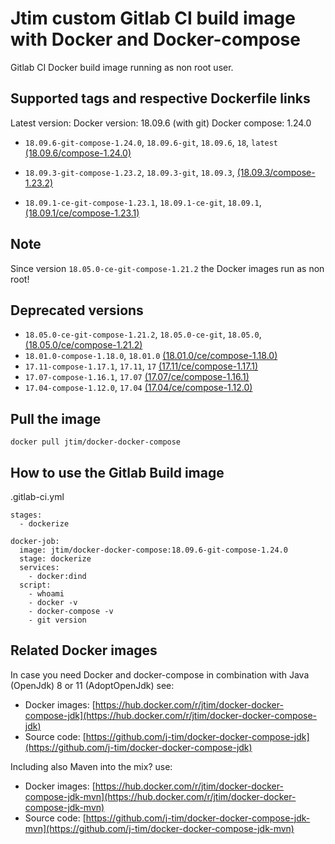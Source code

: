 # Jtim custom Gitlab CI build image with Docker and Docker-compose

Gitlab CI Docker build image running as non root user.

## Supported tags and respective Dockerfile links

Latest version:
Docker version: 18.09.6 (with git)
Docker compose: 1.24.0

* `18.09.6-git-compose-1.24.0`, `18.09.6-git`, `18.09.6`, `18`, `latest` [(18.09.6/compose-1.24.0)](https://github.com/j-tim/docker-docker-compose/blob/master/18.09.6/compose-1.24.0/Dockerfile) 

* `18.09.3-git-compose-1.23.2`, `18.09.3-git`, `18.09.3`, [(18.09.3/compose-1.23.2)](https://github.com/j-tim/docker-docker-compose/blob/master/18.09.3/compose-1.23.2/Dockerfile)  

* `18.09.1-ce-git-compose-1.23.1`, `18.09.1-ce-git`, `18.09.1`, [(18.09.1/ce/compose-1.23.1)](https://github.com/j-tim/docker-docker-compose/blob/master/18.09.1/ce/compose-1.23.1/Dockerfile)  

## Note

Since version `18.05.0-ce-git-compose-1.21.2` the Docker images run as non root!

## Deprecated versions 

* `18.05.0-ce-git-compose-1.21.2`, `18.05.0-ce-git`, `18.05.0`, [(18.05.0/ce/compose-1.21.2)](https://github.com/j-tim/docker-docker-compose/blob/master/18.05.0/ce/compose-1.21.2/Dockerfile)
* `18.01.0-compose-1.18.0`, `18.01.0` [(18.01.0/ce/compose-1.18.0)](https://github.com/j-tim/docker-docker-compose/blob/master/18.01.0/ce/compose-1.18.0/Dockerfile)  
* `17.11-compose-1.17.1`, `17.11`, `17` [(17.11/ce/compose-1.17.1)](https://github.com/j-tim/docker-docker-compose/blob/master/17.11/ce/compose-1.17.1/Dockerfile)  
* `17.07-compose-1.16.1`, `17.07` [(17.07/ce/compose-1.16.1)](https://github.com/j-tim/docker-docker-compose/blob/master/17.07/ce/compose-1.16.1/Dockerfile)  
* `17.04-compose-1.12.0`, `17.04` [(17.04/ce/compose-1.12.0)](https://github.com/j-tim/docker-docker-compose/tree/master/17.04/ce/compose-1.12.0/Dockerfile)

## Pull the image 

```shell
docker pull jtim/docker-docker-compose
```

## How to use the Gitlab Build image

.gitlab-ci.yml

```
stages:
  - dockerize

docker-job:
  image: jtim/docker-docker-compose:18.09.6-git-compose-1.24.0
  stage: dockerize
  services:
    - docker:dind
  script:
    - whoami
    - docker -v
    - docker-compose -v
    - git version
```

## Related Docker images

In case you need Docker and docker-compose in combination with Java (OpenJdk) 8 or 11 (AdoptOpenJdk) see: 

* Docker images: [https://hub.docker.com/r/jtim/docker-docker-compose-jdk](https://hub.docker.com/r/jtim/docker-docker-compose-jdk)
* Source code: [https://github.com/j-tim/docker-docker-compose-jdk](https://github.com/j-tim/docker-docker-compose-jdk)

Including also Maven into the mix? use:

* Docker images: [https://hub.docker.com/r/jtim/docker-docker-compose-jdk-mvn](https://hub.docker.com/r/jtim/docker-docker-compose-jdk-mvn)
* Source code: [https://github.com/j-tim/docker-docker-compose-jdk-mvn](https://github.com/j-tim/docker-docker-compose-jdk-mvn)


